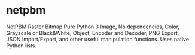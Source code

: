 # netpbm
NetPBM Raster Bitmap Pure Python 3 Image, No dependencies, Color, Grayscale or Black&amp;White, Object, Encoder and Decoder, PNG Export, JSON Import/Export, and other useful manipulation functions. Uses native Python lists.
